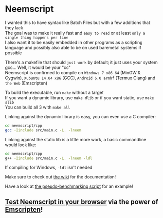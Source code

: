 # Neemscript
I wanted this to have syntax like Batch Files but with a few additions that they lack  
The goal was to make it really fast and `easy to read` or at least `only a single thing happens per line`  
I also want it to be easily embedded in other programs as a scripting language and possibly also able to be on used baremetal systems if possible

There's a makefile that should `just work` by default; it just uses your system gcc... Well, it would be your "cc"  
Neemscript is confirmed to compile on `Windows 7 x86_64` (MinGW & Cygwin), `Xubuntu 14.04 x86` (GCC), `Android 6.0 armhf` (Termux Clang) and `the Web` (Emscripten)

To build the executable, run `make` without a target  
If you want a dynamic library, use `make dlib` or if you want static, use `make slib`  
You can build all 3 with `make all`  

Linking against the dynamic library is easy, you can even use a C compiler:  
```Bash
cd neemscript/cpp
gcc -Iinclude src/main.c -L. -lneem
```

Linking against the static lib is a little more work, a basic commandline would look like:  
```Bash
cd neemscript/cpp
g++ -Iinclude src/main.c -L. -lneem -ldl
```
If compiling for Windows, `-ldl` isn't needed

Make sure to check out [the wiki](https://github.com/505e06b2/neemscript/wiki) for the documentation!  

Have a look at [the pseudo-benchmarking script](examples/counting/counting.neem) for an example! 

## [Test Neemscript in your browser](https://505e06b2.github.io/neemscript/) via the power of [Emscripten](http://emscripten.org)!